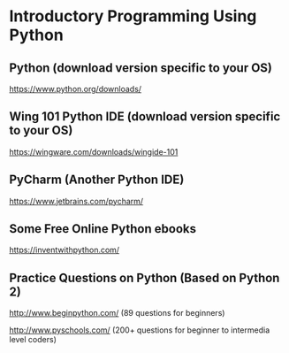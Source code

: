 # Introductory Programming Using Python

## Python (download version specific to your OS) 
https://www.python.org/downloads/

## Wing 101 Python IDE (download version specific to your OS)
https://wingware.com/downloads/wingide-101

## PyCharm (Another Python IDE)
https://www.jetbrains.com/pycharm/

## Some Free Online Python ebooks 
https://inventwithpython.com/

## Practice Questions on Python (Based on Python 2)
http://www.beginpython.com/ (89 questions for beginners)

http://www.pyschools.com/ (200+ questions for beginner to intermedia level coders)
